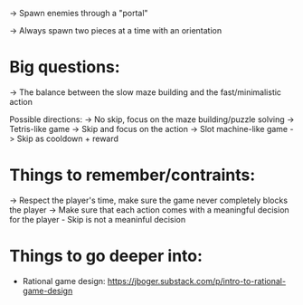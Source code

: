 -> Spawn enemies through a "portal"

-> Always spawn two pieces at a time with an orientation

# Big questions:
-> The balance between the slow maze building and the fast/minimalistic action


Possible directions:
-> No skip, focus on the maze building/puzzle solving
    -> Tetris-like game
-> Skip and focus on the action
    -> Slot machine-like game
-> Skip as cooldown + reward


# Things to remember/contraints:
-> Respect the player's time, make sure the game never completely blocks the player
-> Make sure that each action comes with a meaningful decision for the player
    - Skip is not a meaninful decision



# Things to go deeper into:
- Rational game design: https://jboger.substack.com/p/intro-to-rational-game-design
